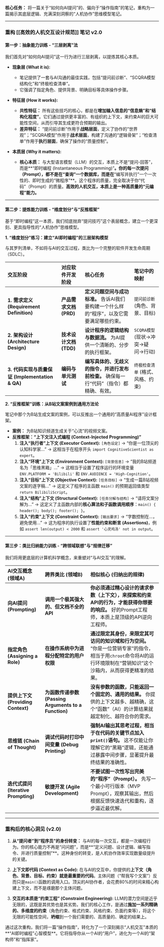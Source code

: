 

**核心任务：** 将一篇关于“如何向AI提问”的、偏向于“操作指南”的笔记，重构为一篇揭示其底层逻辑、充满深刻洞察的“人机协作”思维模型笔记。

---

### **重构 [[高效的人机交互设计规范]] 笔记 v2.0**

#### **第一步：抽象能力训练 - “三层剥离”法**

我们首先对“如何向AI提问”这一行为进行三层剥离，以提炼其核心本质。

*   **现象层 (What it is):**
    *   笔记提供了一套与AI沟通的最佳实践，包括“提问前诊断”、“SCQRA模型结构化”和“终极检查清单”。
    *   它强调了指定角色、提供背景、明确目标等具体操作步骤。

*   **特征层 (How it works):**
    *   **共性特征：** 所有这些技巧的核心，都是在**增加输入信息的“信息熵”和“结构化程度”**。它们通过提供更丰富的、有组织的上下文，来约束AI的巨大可能性空间，从而引导其生成更符合预期的输出。
    *   **差异特征：** “提问前诊断”作用于**战略层面**，定义了协作的“世界观”；“SCQRA模型”作用于**战术层面**，构建了沟通的“逻辑骨架”；“检查清单”作用于**执行层面**，确保了操作的“质量控制”。

*   **本质层 (Why it matters):**
    *   **核心本质：** 与大型语言模型（LLM）的交互，本质上不是“提问-回答”，而是**“即时编程 (Instantaneous Programming)”**。你的每一次提问（Prompt），都不是在“查询”一个数据库，而是在**“编写并执行”一个一次性的、即时生成的“微程序”**。这个程序的质量，完全取决于你“代码”（Prompt）的质量。**高效的人机交互，本质上是一种高质量的“元编程”能力。**

---

#### **第二步：提炼能力训练 - “维度划分”与“反推框架”**

基于“即时编程”这一本质，我们彻底抛弃“提问技巧”这个表层概念，建立一个更深刻、更具指导性的“人机协作”思维模型。

**1. “维度划分”练习：建立“AI即时编程”的三层架构模型**

与其罗列清单，不如将与AI的交互过程，类比为一个完整的软件开发生命周期（SDLC）。

| 交互阶段 | 对应软件开发阶段 | 核心任务 | 笔记中的映射 |
| :--- | :--- | :--- | :--- |
| **1. 需求定义 (Requirement Definition)** | **产品需求文档 (PRD)** | **定义问题空间与成功标准。** 告诉AI我们要构建一个什么样的“程序”，以及它需要满足哪些约束。 | `提问前诊断` (角色、背景、目标) |
| **2. 架构设计 (Architecture Design)** | **技术设计文档 (TDD)** | **设计程序的逻辑结构与数据流。** 为AI提供一个清晰的、分步的执行框架。 | `SCQRA模型` (现状->冲突->疑问->行动) |
| **3. 代码实现与质量保证 (Implementation & QA)** | **编码与单元测试** | **编写具体的、无歧义的指令，并进行发布前检查。** 确保每一行“代码”（指令）都精确、有效。 | `终极检查清单` (格式、风格、约束) |

**2. “反推框架”训练：从B站文案案例到通用方法论**

笔记中那个为B站生成文案的案例，可以反推出一个通用的“高质量AI程序”设计框架。

*   **案例：** 为B站知识频道生成关于“心流”的视频文案。
*   **反推框架：“上下文注入式编程 (Context-Injected Programming)”**
    1.  **注入“执行者”上下文 (Executor Context):** `[角色设定]` -> “你是一位顶尖的认知科学家...” -> 这相当于在程序开头 `import CognitiveScientist as expert`。
    2.  **注入“环境”上下文 (Environment Context):** `[背景信息]` -> “我的B站频道名为「思维黑箱」...” -> 这相当于设置了程序运行的环境变量 `ENV.PLATFORM = 'Bilibili'` 和 `ENV.AUDIENCE = 'High-Cognition'`。
    3.  **注入“目标”上下文 (Objective Context):** `[任务目标]` -> “生成一篇B站视频文案的逐字稿...” -> 这定义了程序的主函数 `main()` 的预期返回值类型 `return BilibiliScript`。
    4.  **注入“结构”上下文 (Structural Context):** `[任务分解与结构]` -> “请将文案分解为...” -> 这定义了主函数内部的**核心算法和子函数调用顺序**：`main() { header(); body(); footer(); }`。
    5.  **注入“约束”上下文 (Constraint Context):** `[输出要求]` -> “字数控制在...，避免使用...” -> 这为程序的执行设置了**性能约束和断言 (Assertions)**，例如 `assert len(output) < 2000` 和 `assert '心灵鸡汤' not in output`。

---

#### **第三步：类比归纳能力训练 - “跨领域联想”与“规律迁移”**

我们将用更底层的计算机科学概念，来重塑对“与AI交互”的理解。

| AI交互概念 (领域A) | 跨界类比 (领域B) | 相似核心 (归纳出的规律) |
| :--- | :--- | :--- |
| **向AI提问 (Prompting)** | **调用一个极其强大的、但文档不全的API** | **你必须通过精心设计的请求参数（上下文），来探索和约束API的行为，才能获得你想要的响应。** 好的Prompt工程师，本质上是顶级的API逆向工程师。 |
| **指定角色 (Assigning a Role)** | **在操作系统中为进程分配特定的用户权限** | **通过限定其身份，来限定其可访问的知识域和行为空间。** “你是一位营销专家”的指令，相当于用`chroot`命令将AI的运行环境限制在“营销知识”这个沙箱内，从而获得更精准的结果。 |
| **提供上下文 (Providing Context)** | **为函数传递参数 (Passing Arguments to a Function)** | **没有参数的函数，只能返回一个固定的、通用的结果。** 你提供的上下文越多、越精确，这个“函数”（AI）的计算结果就越定制化、越符合你的需求。 |
| **思维链 (Chain of Thought)** | **调试代码时打印中间变量 (Debug Printing)** | **强制AI输出其思考过程，相当于在代码的关键节点加入`print()`语句。** 这不仅能让你理解它的“黑箱”逻辑，还能通过暴露中间步骤，显著提升最终结果的准确性。 |
| **迭代式提问 (Iterative Prompting)** | **敏捷开发 (Agile Development)** | **不要试图一次性写出完美的“程序”（Prompt）。** 先写一个最小可行版本（MVP Prompt），观察其输出，然后根据反馈快速迭代和重构，逐步逼近最优解。 |

---

### **重构后的核心洞见 (v2.0)**

1.  **从“提问者”到“程序员”的身份转变：** 与AI的每一次交互，都是一次编程行为。你的核心能力不再是“问问题”，而是**“定义问题、设计逻辑、编写指令、并进行质量控制”**。这种身份的转变，是人机协作效率实现数量级提升的关键。

2.  **上下文即代码 (Context as Code):** 在与AI的交互中，你提供的**上下文（角色、背景、目标、约束）就是最重要的代码**。主体问题（“帮我写个文案”）反而只是`main()`函数的调用入口。顶尖的AI协作者，会花费80%的时间来精心构建上下文，而不是琢磨那个主体问题。

3.  **交互的本质是“约束工程” (Constraint Engineering):** LLM的潜力空间是近乎无限的，这既是其优势也是其劣势。我们的核心工作，是通过**施加一系列精确的、多维度的约束**（角色约束、格式约束、风格约束、负面约束等），将这个无限的可能性空间，**坍缩**到一个我们需要的、高质量的、确定的结果上。

通过这次重构，我们将一篇“操作指南”，转化为了一个深刻揭示“人机交互”本质的**“AI即时编程”心智模型**。它将指导你从一个AI的“用户”，进化为一个AI的“架构师”和“指挥家”。